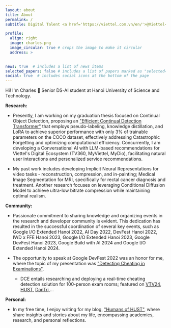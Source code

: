 ```yaml
---
layout: about
title: About
permalink: /
subtitle: Digital Talent <a href='https://viettel.com.vn/en/'>@Viettel</a>, Organizer <a href='https://gdg.community.dev/gdg-ha-noi/'>@GDGHanoi</a> | ex VinBrain

profile:
  align: right
  image: charles.png
  image_circular: true # crops the image to make it circular
  address: >
   

news: true  # includes a list of news items
selected_papers: false # includes a list of papers marked as "selected={true}"
social: true  # includes social icons at the bottom of the page
---
```

Hi! I'm Charles 🤗 Senior DS-AI student at Hanoi University of Science and Technology.

**Research:** 
* Presently, I am working on my graduation thesis focused on Continual Object Detection, proposing an ["Efficient Continual Detection Transformer"](https://www.linkedin.com/feed/update/urn:li:activity:7209885129920368640/) that employs pseudo-labeling, knowledge distillation, and LoRA to achieve superior performance with only 3% of trainable parameters on the COCO dataset, effectively addressing Catastrophic Forgetting and optimizing computational efficiency. Concurrently, I am developing a Conversational AI with LLM-based recommendations for Viettel's Digital Ecosystem (TV360, MyViettel, MyDio), facilitating natural user interactions and personalized service recommendations.
  
* My past work includes developing Implicit Neural Representations for video tasks - reconstruction, compression, and in-painting; Medical Image Segmentation for MRI, specifically for rectal cancer diagnosis and treatment. Another research focuses on leveraging Conditional Diffusion Model to achieve ultra-low bitrate compression while maintaining optimal realism.

**Community:** 

* Passionate commitment to sharing knowledge and organizing events in the research and developer community is evident. This dedication has resulted in the successful coordination of several key events, such as Google I/O Extended Hanoi 2022, AI Day 2022, DevFest Hanoi 2022, IWD x FFE Hanoi 2023, Google I/O Extended Hanoi 2023, Google DevFest Hanoi 2023, Google Build with AI 2024 and Google I/O Extended Hanoi 2024.
  
* The opportunity to speak at Google DevFest 2022 was an honor for me, where the topic of my presentation was ["Detecting Cheating in Examinations"](https://www.facebook.com/GDGhanoi/photos/a.295913770557546/2473122272836674/).
  * DCE entails researching and deploying a real-time cheating detection solution for 100-person exam rooms; featured on [VTV24](https://www.facebook.com/tintucvtv24/videos/772744667380774), [HUST](https://hust.edu.vn/vi/news/tin-tuc-su-kien/phan-mem-chong-gian-lan-thi-cu-duoc-nhom-sinh-vien-thu-nghiem-thanh-cong-648900.html), [DanTri](https://dantri.com.vn/giao-duc/phan-mem-chong-gian-lan-thi-cu-duoc-nhom-sinh-vien-thu-nghiem-thanh-cong-20220906211003512.htm),...

**Personal:** 

* In my free time, I enjoy writing for my blog, ["Humans of HUST"](https://www.facebook.com/pageofhumanshust), where share insights and stories about my life, encompassing academics, research, and personal reflections.